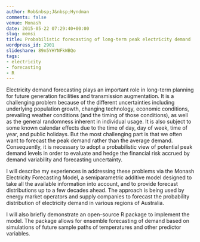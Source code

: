 ```yaml
---
author: Rob&nbsp;J&nbsp;Hyndman
comments: false
venue: Monash
date: 2015-05-22 07:29:40+00:00
slug: memsi
title: Probabilistic forecasting of long-term peak electricity demand
wordpress_id: 2901
slideshare: 89n5YHYNFkWBQo
tags:
- electricity
- forecasting
- R
---
```


Electricity demand forecasting plays an important role in long-term planning for future generation facilities and transmission augmentation.  It is a challenging problem because of the different uncertainties including underlying population growth, changing technology, economic conditions, prevailing weather conditions (and the timing of those conditions), as well as the general randomness inherent in individual usage. It is also subject to some known calendar effects due to the time of day, day of week, time of year, and public holidays. But the most challenging part is that we often want to forecast the peak demand rather than the average demand. Consequently, it is necessary to adopt a probabilistic view of potential peak demand levels in order to evaluate and hedge the financial risk accrued by demand variability and forecasting uncertainty.

I will describe my experiences in addressing these problems via the Monash Electricity Forecasting Model, a semiparametric additive model designed to take all the available information into account, and to provide forecast distributions up to a few decades ahead.  The approach is being used by energy market operators and supply companies to forecast the probability distribution of electricity demand in various regions of Australia.

I will also briefly demonstrate an open-source R package to implement the model. The package allows for ensemble forecasting of demand based on simulations of future sample paths of temperatures and other predictor variables.
